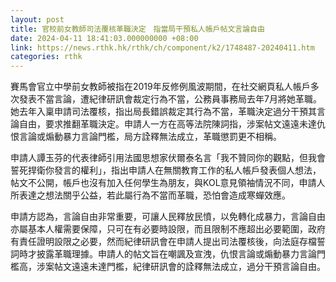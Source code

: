 ```yaml
---
layout: post
title: 官校前女教師司法覆核革職決定　指當局干預私人帳戶帖文言論自由
date: 2024-04-11 18:41:03.000000000 +08:00
link: https://news.rthk.hk/rthk/ch/component/k2/1748487-20240411.htm
categories: rthk
---
```


賽馬會官立中學前女教師被指在2019年反修例風波期間，在社交網頁私人帳戶多次發表不當言論，遭紀律研訊會裁定行為不當，公務員事務局去年7月將她革職。她去年入稟申請司法覆核，指出局長錯誤裁定其行為不當，革職決定過分干預其言論自由，要求推翻革職決定。申請人一方在高等法院陳詞指，涉案帖文遠遠未達仇恨言論或煽動暴力言論門檻，局方詮釋無法成立，革職懲罰更不相稱。

申請人譚玉芬的代表律師引用法國思想家伏爾泰名言「我不贊同你的觀點，但我會誓死捍衛你發言的權利」，指出申請人在無關教育工作的私人帳戶發表個人想法，帖文不公開，帳戶也沒有加入任何學生為朋友，與KOL意見領袖情況不同，申請人所表達之想法關乎公益，若此屬行為不當而革職，恐怕會造成寒蟬效應。

申請方認為，言論自由非常重要，可讓人民釋放民憤，以免轉化成暴力，言論自由亦屬基本人權需要保障，只可在有必要時設限，而且限制不應超出必要範圍，政府有責任證明設限之必要，然而紀律研訊會在申請人提出司法覆核後，向法庭存檔誓詞時才披露革職理據。申請人的帖文旨在嘲諷及宣洩，仇恨言論或煽動暴力言論門檻高，涉案帖文遠遠未達門檻，紀律研訊會的詮釋無法成立，過分干預言論自由。
